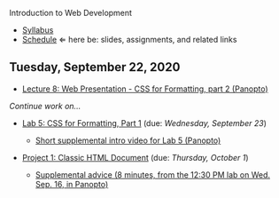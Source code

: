 Introduction to Web Development

- [Syllabus](syllabus.md)
- [Schedule](schedule.md)   &lArr; here be: slides, assignments, and related links

## Tuesday, September 22, 2020

- [Lecture 8: Web Presentation - CSS for Formatting, part 2 (Panopto)](https://rochester.hosted.panopto.com/Panopto/Pages/Viewer.aspx?id=d6214c15-7cc3-4dfa-bc07-ac3d00d98461)



*Continue work on...*

- [Lab 5: CSS for Formatting, Part 1](lab05-css-for-formatting1/instructions.md) (due: *Wednesday, September 23*)

  - [Short supplemental intro video for Lab 5 (Panopto)](https://rochester.hosted.panopto.com/Panopto/Pages/Viewer.aspx?id=e382f06c-e618-4f13-aef3-ac3d00d29bbe)
- [Project 1: Classic HTML Document](project01-classic-html-document/instructions.md) (due: *Thursday, October 1*)
  - [Supplemental advice (8 minutes, from the 12:30 PM lab on Wed. Sep. 16, in Panopto)](https://rochester.hosted.panopto.com/Panopto/Pages/Viewer.aspx?id=30f73266-f475-4c59-8bb3-ac380141b409)

